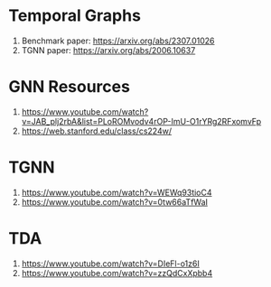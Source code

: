 # Temporal Graphs
1. Benchmark paper: https://arxiv.org/abs/2307.01026
2. TGNN paper: https://arxiv.org/abs/2006.10637

# GNN Resources
1. https://www.youtube.com/watch?v=JAB_plj2rbA&list=PLoROMvodv4rOP-ImU-O1rYRg2RFxomvFp
2. https://web.stanford.edu/class/cs224w/

# TGNN
1. https://www.youtube.com/watch?v=WEWq93tioC4
2. https://www.youtube.com/watch?v=0tw66aTfWaI

# TDA
1. https://www.youtube.com/watch?v=DIeFl-o1z6I
2. https://www.youtube.com/watch?v=zzQdCxXpbb4

